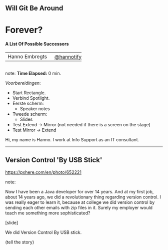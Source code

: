 <h2>Will Git Be Around</h2>
<h1>Forever?</h1>
<h4>A List Of Possible Successors</h4>
<table>
    <tr>
        <td style="vertical-align: middle;">Hanno Embregts</td>
        <td style="text-align: right;"><img width="20%" data-src="img/icons/twitter-white.png" class="no-background"/></td>
        <td style="vertical-align: middle; padding: 0 0 0 0"><a href="https://www.twitter.com/hannotify">@hannotify</a></td>
    </tr>
</table>
<img data-src="img/logos/utrecht-jug.png" width="20%" class="no-background"/>
<br/>

note:
**Time Elapsed:** 0 min.

*Voorbereidingen*:

* Start Rectangle.
* Verbind Spotlight.
* Eerste scherm:
  * Speaker notes
* Tweede scherm:
  * Slides
* Test Extend -> Mirror (not needed if there is a screen on the stage)
* Test Mirror -> Extend

Hi, my name is Hanno. 
I work at Info Support as an IT consultant.

---

<!-- .slide: data-background="img/background/usb-sticks.jpg" data-background-color="black" data-background-opacity="0.3"-->

## Version Control 'By USB Stick' <!-- .element: class="fragment" -->

<https://pxhere.com/en/photo/652221> <!-- .element: class="attribution" -->

note:

Now I have been a Java developer for over 14 years.
And at my first job, about 14 years ago, we did a revolutionary thing regarding version control.
I was really eager to learn it, because at college we did version control by sending each other emails with zip files in it.
Surely my employer would teach me something more sophisticated?

[slide]

We did Version Control By USB stick.

(tell the story)
